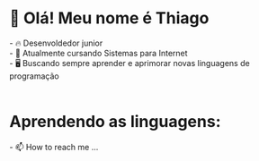 <h1>👋 Olá! Meu nome é Thiago</h1>
- 🔥 Desenvoldedor junior<br>
- 📖 Atualmente cursando Sistemas para Internet<br>
- 🖥 Buscando sempre aprender e aprimorar novas linguagens de programação<br>
<br>
<h1>Aprendendo as linguagens:</h1>
- 📫 How to reach me ...<br>

<!---
thiago-cs2002/thiago-cs2002 is a ✨ special ✨ repository because its `README.md` (this file) appears on your GitHub profile.
You can click the Preview link to take a look at your changes.
--->
